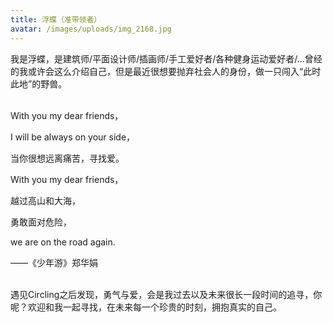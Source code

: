 ```yaml
---
title: 浮蝶（准带领者）
avatar: /images/uploads/img_2168.jpg
---
```

我是浮蝶，是建筑师/平面设计师/插画师/手工爱好者/各种健身运动爱好者/...曾经的我或许会这么介绍自己，但是最近很想要抛弃社会人的身份，做一只闯入“此时此地”的野兽。

\
With you my dear friends，

I will be always on your side，

当你很想远离痛苦，寻找爱。

With you my dear friends，

越过高山和大海，

勇敢面对危险，

we are on the road again.

——《少年游》郑华娟

\
遇见Circling之后发现，勇气与爱，会是我过去以及未来很长一段时间的追寻，你呢？欢迎和我一起寻找，在未来每一个珍贵的时刻，拥抱真实的自己。